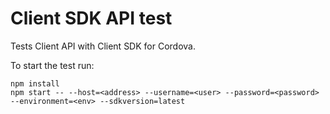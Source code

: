 # Client SDK API test

Tests Client API with Client SDK for Cordova.

To start the test run:
```
npm install
npm start -- --host=<address> --username=<user> --password=<password> --environment=<env> --sdkversion=latest
```
